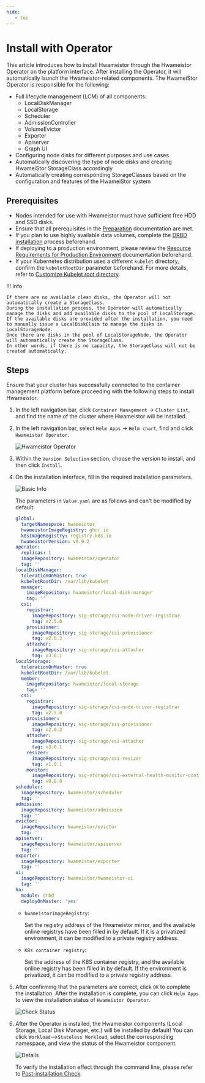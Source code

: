 ```yaml
---
hide:
   - toc
---
```


# Install with Operator

This article introduces how to install Hwameistor through the Hwameistor Operator on the platform interface. After installing the Operator, it will automatically launch the Hwameistor-related components. The HwameiStor Operator is responsible for the following:

- Full lifecycle management (LCM) of all components:
    - LocalDiskManager
    - LocalStorage
    - Scheduler
    - AdmissionController
    - VolumeEvictor
    - Exporter
    - Apiserver
    - Graph UI
- Configuring node disks for different purposes and use cases
- Automatically discovering the type of node disks and creating HwameiStor StorageClass accordingly
- Automatically creating corresponding StorageClasses based on the configuration and features of the HwameiStor system

## Prerequisites

- Nodes intended for use with Hwameistor must have sufficient free HDD and SSD disks.
- Ensure that all prerequisites in the [Preparation](prereq.md) documentation are met.
- If you plan to use highly available data volumes, complete the [DRBD installation](drbdinstall.md) process beforehand.
- If deploying to a production environment, please review the [Resource Requirements for Production Environment](proresource.md) documentation beforehand.
- If your Kubernetes distribution uses a different `kubelet` directory, confirm the `kubeletRootDir` parameter beforehand. For more details, refer to [Customize Kubelet root directory](customized-kubelet.md).

!!! info

    If there are no available clean disks, the Operator will not automatically create a StorageClass.
    During the installation process, the Operator will automatically manage the disks and add available disks to the pool of LocalStorage.
    If the available disks are provided after the installation, you need to manually issue a LocalDiskClaim to manage the disks in LocalStorageNode.
    Once there are disks in the pool of LocalStorageNode, the Operator will automatically create the StorageClass.
    In other words, if there is no capacity, the StorageClass will not be created automatically.

## Steps

Ensure that your cluster has successfully connected to the container management platform before proceeding with the following steps to install Hwameistor.

1. In the left navigation bar, click `Container Management` -> `Cluster List`, and find the name of the cluster where Hwameistor will be installed.

2. In the left navigation bar, select `Helm Apps` -> `Helm chart`, find and click `Hwameistor Operator`.

    ![Hwameistor Operator](https://docs.daocloud.io/daocloud-docs-images/docs/en/docs/storage/hwameistor/img/operator1.png)

3. Within the `Version Selection` section, choose the version to install, and then click `Install`.

4. On the installation interface, fill in the required installation parameters.

    ![Basic Info](https://docs.daocloud.io/daocloud-docs-images/docs/en/docs/storage/hwameistor/img/operator2.png)

    The parameters in `Value.yaml` are as follows and can't be modified by default:

    ```yaml
    global:
      targetNamespace: hwameistor
      hwameistorImageRegistry: ghcr.io
      k8sImageRegistry: registry.k8s.io
      hwameistorVersion: v0.9.2
    operator:
      replicas: 1
      imageRepository: hwameistor/operator
      tag: ''
    localDiskManager:
      tolerationOnMaster: true
      kubeletRootDir: /var/lib/kubelet
      manager:
        imageRepository: hwameistor/local-disk-manager
        tag: ''
      csi:
        registrar:
          imageRepository: sig-storage/csi-node-driver-registrar
          tag: v2.5.0
        provisioner:
          imageRepository: sig-storage/csi-provisioner
          tag: v2.0.3
        attacher:
          imageRepository: sig-storage/csi-attacher
          tag: v3.0.1
    localStorage:
      tolerationOnMaster: true
      kubeletRootDir: /var/lib/kubelet
      member:
        imageRepository: hwameistor/local-storage
        tag: ''
      csi:
        registrar:
          imageRepository: sig-storage/csi-node-driver-registrar
          tag: v2.5.0
        provisioner:
          imageRepository: sig-storage/csi-provisioner
          tag: v2.0.3
        attacher:
          imageRepository: sig-storage/csi-attacher
          tag: v3.0.1
        resizer:
          imageRepository: sig-storage/csi-resizer
          tag: v1.0.1
        monitor:
          imageRepository: sig-storage/csi-external-health-monitor-controller
          tag: v0.8.0
    scheduler:
      imageRepository: hwameistor/scheduler
      tag: ''
    admission:
      imageRepository: hwameistor/admission
      tag: ''
    evictor:
      imageRepository: hwameistor/evictor
      tag: ''
    apiserver:
      imageRepository: hwameistor/apiserver
      tag: ''
    exporter:
      imageRepository: hwameistor/exporter
      tag: ''
    ui:
      imageRepository: hwameistor/hwameistor-ui
      tag: ''
    ha:
      module: drbd
      deployOnMaster: 'yes'
    ```

    - `hwameistorImageRegistry`:

        Set the registry address of the Hwameistor mirror, and the available online registrys have been filled in by default.
        If it is a privatized environment, it can be modified to a private registry address.

    - `K8s container registry`:

        Set the address of the K8S container registry, and the available online registry has been filled in by default.
        If the environment is privatized, it can be modified to a private registry address.

5. After confirming that the parameters are correct, click `OK` to complete the installation. After the installation is complete, you can click `Helm Apps` to view the installation status of `Hwameistor Operator`.

    ![Check Status](https://docs.daocloud.io/daocloud-docs-images/docs/en/docs/storage/hwameistor/img/operator3.png)

6. After the Operator is installed, the Hwameistor components (Local Storage, Local Disk Manager, etc.) will be installed by default!
    You can click `Workload`-->`Stateless Workload`, select the corresponding namespace, and view the status of the Hwameistor component.

    ![Details](https://docs.daocloud.io/daocloud-docs-images/docs/en/docs/storage/hwameistor/img/operator4.png)

    To verify the installation effect through the command line, please refer to [Post-installation Check](./post-check.md).
